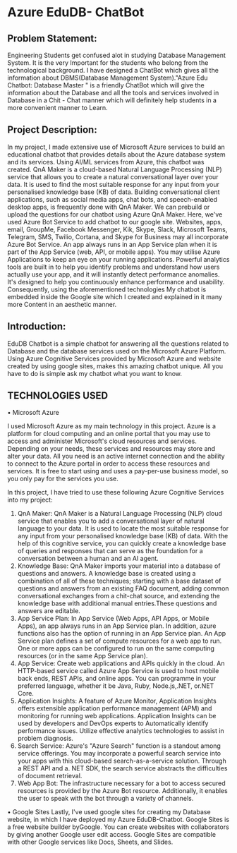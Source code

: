 # Azure EduDB- ChatBot

## Problem Statement:

Engineering Students get confused alot in studying Database Management System. It is the very Important for the students who belong from the technological background. I have designed a ChatBot which gives all the information about DBMS(Database Management System)."Azure Edu Chatbot: Database Master " is a friendly ChatBot which will give the information about the Database and all the tools and services involved in Database in a Chit - Chat manner which will definitely help students in a more convenient manner to Learn.

## Project Description:

In my project, I made extensive use of Microsoft Azure services to build an educational chatbot that provides details about the Azure database system and its services. Using AI/ML services from Azure, this chatbot was created. QnA Maker is a cloud-based Natural Language Processing (NLP) service that allows you to create a natural conversational layer over your data.    It is used to find the most suitable response for any input from your personalised knowledge base (KB) of data. Building conversational client applications, such as social media apps, chat bots, and speech-enabled desktop apps, is frequently done with QnA Maker. We can prebuild or upload the questions for our chatbot using Azure QnA Maker. Here, we've used Azure Bot Service to add chatbot to our google site. Websites, apps, email, GroupMe, Facebook Messenger, Kik, Skype, Slack, Microsoft Teams, Telegram, SMS, Twilio, Cortana, and Skype for Business may all incorporate Azure Bot Service. An app always runs in an App Service plan when it is part of the App Service (web, API, or mobile apps). You may utilise Azure Applications to keep an eye on your running applications. Powerful analytics tools are built in to help you identify problems and understand how users actually use your app, and it will instantly detect performance anomalies.  It's designed to help you continuously enhance performance and usability. Consequently, using the aforementioned technologies My chatbot is embedded inside the Google site which I created and explained in it many more Content in an aesthetic manner.  

## Introduction: 

EduDB Chatbot is a simple chatbot for answering all the questions related to Database and the database services used on the Microsoft Azure Platform. Using Azure Cognitive Services provided by Microsoft Azure and website created by using google sites, makes this amazing chatbot unique. All you have to do is simple ask my chatbot what you want to know.

## TECHNOLOGIES USED 

•	Microsoft Azure

I used Microsoft Azure as my main technology in this project. Azure is a platform for cloud computing and an online portal that you may use to access and administer Microsoft's cloud resources and services. Depending on your needs, these services and resources may store and alter your data. All you need is an active internet connection and the ability to connect to the Azure portal in order to access these resources and services. It is free to start using and uses a pay-per-use business model, so you only pay for the services you use.

In this project, I have tried to use these following Azure Cognitive Services into my project:

1.	QnA Maker: QnA Maker is a Natural Language Processing (NLP) cloud service that enables you to add a conversational layer of natural language to your data. It is used to locate the most suitable response for any input from your personalised knowledge base (KB) of data. With the help of this cognitive service, you can quickly create a knowledge base of queries and responses that can serve as the foundation for a conversation between a human and an AI agent.
2.	Knowledge Base: QnA Maker imports your material into a database of questions and answers. A knowledge base is created using a combination of all of these techniques; starting with a base dataset of questions and answers from an existing FAQ document, adding common conversational exchanges from a chit-chat source, and extending the knowledge base with additional manual entries.These questions and answers are editable.
3.	App Service Plan: In App Service (Web Apps, API Apps, or Mobile Apps), an app always runs in an App Service plan. In addition, azure functions  also has the option of running in an App Service plan. An App Service plan defines a set of compute resources for a web app to run. One or more apps can be configured to run on the same computing resources (or in the same App Service plan).
4.	App Service: Create web applications and APIs quickly in the cloud. An HTTP-based service called Azure App Service is used to host mobile back ends, REST APIs, and online apps. You can programme in your preferred language, whether it be Java, Ruby, Node.js,.NET, or.NET Core.
5.	Application Insights: A feature of Azure Monitor, Application Insights offers extensible application performance management (APM) and monitoring for running web applications. Application Insights can be used by developers and DevOps experts to Automatically identify performance issues. Utilize effective analytics technologies to assist in problem diagnosis.
6.	Search Service: Azure's "Azure Search" function is a standout among service offerings. You may incorporate a powerful search service into your apps with this cloud-based search-as-a-service solution. Through a REST API and a. NET SDK, the search service abstracts the difficulties of document retrieval.
7.	Web App Bot: The infrastructure necessary for a bot to access secured resources is provided by the Azure Bot resource. Additionally, it enables the user to speak with the bot through a variety of channels.

•	Google Sites
Lastly, I've used google sites for creating my Database website, in which I have deployed my Azure EduDB-Chatbot. Google Sites is a free website builder byGoogle. You can create websites with collaborators by giving another Google user edit access. Google Sites are compatible with other Google services like Docs, Sheets, and Slides.



